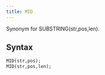 ```yaml
---
title: MID
---
```


Synonym for SUBSTRING(str,pos,len).

## Syntax

```sql
MID(str,pos);
MID(str,pos,len);
```
